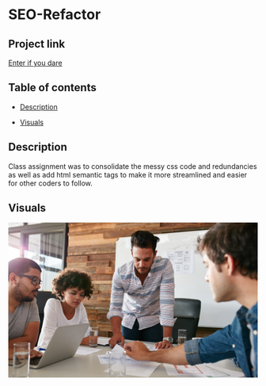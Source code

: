 # SEO-Refactor

## Project link
[Enter if you dare](https://corypendergraft0.github.io/seo-refactor/)

## Table of contents
- [Description](#description)

- [Visuals](#visuals)




## Description
Class assignment was to consolidate the messy css code and redundancies as well as add html semantic tags to make it more streamlined and easier for other coders to follow. 








## Visuals
![image description](/assets/images/Hori%20screenshot.png)
